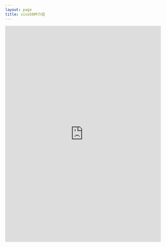 ```yaml
---
layout: page
title: vivo50杯介绍
---
```

<iframe src="https://docs.qq.com/sheet/DZXhWZ21vdEl1WERx?tab=BB08J2" width=100% height=700px frameborder="0" scrolling="no"> </iframe>